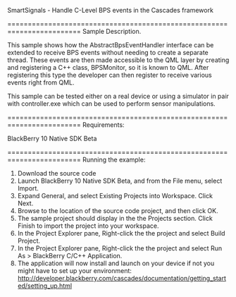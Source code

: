 SmartSignals - Handle C-Level BPS events in the Cascades framework

========================================================================
Sample Description.

This sample shows how the AbstractBpsEventHandler interface can be extended to
receive BPS events without needing to create a separate thread. These events
are then made accessible to the QML layer by creating and registering a C++
class, BPSMonitor, so it is known to QML. After registering this type the
developer can then register to receive various events right from QML.

This sample can be tested either on a real device or using a simulator in pair
with controller.exe which can be used to perform sensor manipulations.

 
========================================================================
Requirements:

BlackBerry 10 Native SDK Beta

========================================================================
Running the example:

1. Download the source code
2. Launch BlackBerry 10 Native SDK Beta, and from the File menu, select Import.
3. Expand General, and select Existing Projects into Workspace. Click Next.
4. Browse to the location of the source code project, and then click OK.
5. The sample project should display in the the Projects section. 
   Click Finish to import the project into your workspace.
6. In the Project Explorer pane, Right-click the the project and select Build Project.
7. In the Project Explorer pane, Right-click the the project and select 
   Run As > BlackBerry C/C++ Application.
8. The application will now install and launch on your device if not you might
   have to set up your environment: 
   http://developer.blackberry.com/cascades/documentation/getting_started/setting_up.html